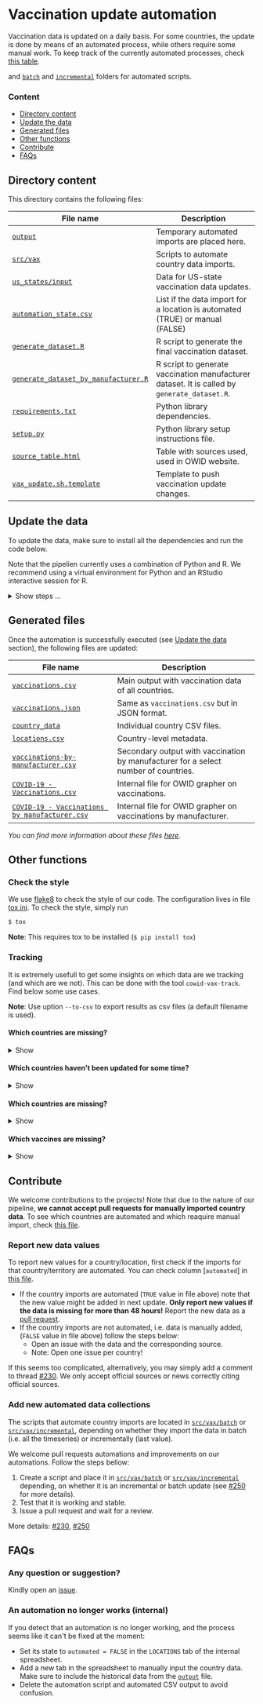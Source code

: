 # Vaccination update automation

Vaccination data is updated on a daily basis. For some countries, the update is done by means of an automated process,
while others require some manual work. To keep track of the currently automated processes, check [this
table](automation_state.csv). 

 and [`batch`](src/vax/batch) and [`incremental`](src/vax/incremental) folders for
automated scripts.

### Content
- [Directory content](#directory-content)
- [Update the data](#update-the-data)
- [Generated files](#generated-files)
- [Other functions](#other-functions)
- [Contribute](#contribute)
- [FAQs](#FAQs)

## Directory content
This directory contains the following files:


| File name      | Description |
| ----------- | ----------- |
| [`output`](output)      | Temporary automated imports are placed here.       |
| [`src/vax`](src/vax)      | Scripts to automate country data imports.       |
| [`us_states/input`](us_states/input)      | Data for US-state vaccination data updates.       |
| [`automation_state.csv`](automation_state.csv)      |     List if the data import for a location is automated (TRUE) or manual (FALSE)   |
| [`generate_dataset.R`](generate_dataset.R)      | R script to generate the final vaccination dataset.       |
| [`generate_dataset_by_manufacturer.R`](generate_dataset_by_manufacturer.R)      | R script to generate vaccination manufacturer dataset. It is called by `generate_dataset.R`.       |
| [`requirements.txt`](requirements.txt)      | Python library dependencies.       |
| [`setup.py`](setup.py)      | Python library setup instructions file.       |
| [`source_table.html`](source_table.html)      | Table with sources used, used in OWID website.       |
| [`vax_update.sh.template`](vax_update.sh.template)      | Template to push vaccination update changes.       |


## Update the data

To update the data, make sure to install all the dependencies and run the code below.

Note that the pipelien currently uses a combination of Python and R. We recommend using a virtual environment for Python
and an RStudio interactive session for R.

<details closed>
<summary>Show steps ...</summary>

### 1. Dependencies
#### 1.1 Python and R
Make sure you have a working environment with R and python 3 installed. We recommend R >= 4.0.2 and Python >= 3.7.

You can check:

```
$ python --version
```
and
```
$ R --version
```

#### 1.2 Install python requirements
In your environment (shell), run:

```
$ pip install -e .
```

#### 1.3 Install R requirements
In your R console, run:

```r
install.packages(c("data.table", "imputeTS", "lubridate", "readr", "retry", "rjson", "stringr", "tidyr", "jsonlite", "bit64"))
```

#### 1.4 Configuration file (internal)

Create a file `vax_dataset_config.json` with all required parameters:

```json
{
    "greece_api_token": "[GREECE_API_TOKEN]",
    "owid_cloud_table_post": "[OWID_CLOUD_TABLE_POST]",
    "google_credentials": "[CREDENTIALS_JSON_PATH]",
    "google_spreadsheet_vax_id": "[SHEET_ID]"
}
```

For `google`-related fields, you'll need a valid OAuth JSON credentials file, as explained in the [gsheets documentation](https://gsheets.readthedocs.io/en/stable/#quickstart).


### 2. Manual data updates

Check for new updates and manually add them in the internal spreadsheet:
- See this repo's [pull requests](https://github.com/owid/covid-19-data/pulls) and [issues](https://github.com/owid/covid-19-data/issues).
- Look for new data based on previously-used source URLs.


### 3. Automated process
Run the following script:

```
$ cowid-vax
```

By default this will do the following:
1. Run the scrips for [batch](src/vax/batch) and [incremental](src/vax/incremental) updates. It will then generate
  individual country files and save them in [`output`](output).
2. Collect manually updated data from the spreadsheet and data generated in (1). Process this data, and generate public country data in
  [`country_data`](../../../public/data/vaccinations/country_data/), as well as temporary files 
  `vaccinations.preliminary.csv` and `metadata.preliminary.csv` which are later
  required by `generate_dataset.R`.

**Note 1**: this step might crash for some countries, as the automation scripts might no longer (or temporarily) work
(e.g. due to changes in the source). Try to keep the scripts up to date.

**Note 2**: Optionally you can use positional argument `get-data` and `process-data` to only execute steps 1 or 2, 
respectively. E.g. executing `$ cowid-vax process-data` will just run step 2. For more info check 
`$ cowid-vax --help`.

**Note 3**: Use option `--parallel` to run the code using parallelisation.

**Note 4**: Use option `-c` or `--countries` to just run a few countries. E.g. `$ cowid-vax get-data norway,italy`. Only
works for `get-data` step.

### 4. Dataset generation
Make sure you've succesfully [configured your environment](#0.-dependencies), then run the following script:

```
$ Rscript generate_dataset.R
```

Running this script in an interactive environment (typically RStudio) is recommended, as it'll make the
potential debugging process much easier.


### 5. Megafile generation

This will update the complete COVID dataset, which also includes all vaccination metrics:

```
$ python ../megafile.py
```

**Note**: you can use [vax_update.sh.template](vax_update.sh.template) as an example of how to automate data updates and push them to the repo.

</details>

## Generated files
Once the automation is successfully executed (see [Update the data](#update-the-data) section), the following files are updated:

| File name      | Description |
| ----------- | ----------- |
| [`vaccinations.csv`](../../../public/data/vaccinations/vaccinations.csv)      | Main output with vaccination data of all countries.       |
| [`vaccinations.json`](../../../public/data/vaccinations/vaccinations.json)   | Same as `vaccinations.csv` but in JSON format.        |
| [`country_data`](../../../public/data/vaccinations/country_data/)   | Individual country CSV files.        |
| [`locations.csv`](../../../public/data/vaccinations/locations.csv)   | Country-level metadata.        |
| [`vaccinations-by-manufacturer.csv`](../../../public/data/vaccinations/vaccinations-by-manufacturer.csv)   | Secondary output with vaccination by manufacturer for a select number of countries.        |
| [`COVID-19 - Vaccinations.csv`](../../grapher/COVID-19%20-%20Vaccinations.csv)   | Internal file for OWID grapher on vaccinations.        |
| [`COVID-19 - Vaccinations by manufacturer.csv`](../../grapher/COVID-19%20-%20Vaccinations%20by%20manufacturer.csv)   | Internal file for OWID grapher on vaccinations by manufacturer.        |

_You can find more information about these files [here](../../../public/data/vaccinations/README.md)_.

## Other functions
### Check the style
We use [flake8](https://flake8.pycqa.org/en/latest/) to check the style of our code. The configuration lives in file 
[tox.ini](tox.ini). To check the style, simply run

```sh
$ tox
```
**Note**: This requires tox to be installed (`$ pip install tox`)

### Tracking
It is extremely usefull to get some insights on which data are we tracking (and which are we not). This can be done with
the tool `cowid-vax-track`. Find below some use cases.

**Note**: Use uption `--to-csv` to export results as csv files (a default filename is used).

#### Which countries are missing?
<details closed>
<summary>Show</summary>
Run 

```
$ cowid-vax-track countries-missing
```
Countries are given from most to least populated.
</details>

#### Which countries haven't been updated for some time?
<details closed>
<summary>Show</summary>
Get the list of countries and their last update by running:

```
$ cowid-vax-track countries-last-updated
```

Countries are given from least to most recently updated.
</details>

#### Which countries are missing?
<details closed>
<summary>Show</summary>
Get the list of countries least updated:

```
$ cowid-vax-track countries-least-updated
```

Countries are given from least to most frequently updated.
</details>

#### Which vaccines are missing?
<details closed>
<summary>Show</summary>
Get the list of countries with missing vaccines:

```
$ cowid-vax-track vaccines-missing
```

Countries are given from the one with the least to the one with he most number of untracked vaccines.
</details>


## Contribute
We welcome contributions to the projects! Note that due to the nature of our pipeline, **we cannot accept pull requests
for manually imported country data**. To see which countries are automated and which reaquire manual import, check
[this file](automation_state.csv).


### Report new data values
To report new values for a country/location, first check if the imports for that country/territory are automated. You
can check column [`automated`] in [this file](automation_state.csv).

- If the country imports are automated (`TRUE` value in file above) note that the new value might be added in next
  update. **Only report new values if the data is missing for more than 48 hours!** Report the new data as a [pull request](https://github.com/owid/covid-19-data/compare).
- If the country imports are not automated, i.e. data is manually added, (`FALSE` value in file above) follow the steps
  below:
  - Open an issue with the data and the corresponding source. 
  - Note: Open one issue per country! 
  
If this seems too complicated, alternatively, you may simply add a comment to thread
[#230](https://github.com/owid/covid-19-data/issues/230). We only accept official sources or news correctly citing
official sources.
### Add new automated data collections
The scripts that automate country imports are located in [`src/vax/batch`](src/vax/batch) or
[`src/vax/incremental`](src/vax/incremental), depending on whether they import the data in batch (i.e. all the
timeseries) or incrementally (last value).

We welcome pull requests automations and improvements on our automations. Follow the steps bellow:

1. Create a script and place it in [`src/vax/batch`](src/vax/batch) or
[`src/vax/incremental`](src/vax/incremental) depending, on whether it is an incremental or batch update (see [#250](https://github.com/owid/covid-19-data/issues/250)
for more details).
2. Test that it is working and stable.
3. Issue a pull request and wait for a review.



More details: [#230](https://github.com/owid/covid-19-data/issues/230), [#250](https://github.com/owid/covid-19-data/issues/250)
## FAQs

### Any question or suggestion?
Kindly open an [issue](https://github.com/owid/covid-19-data/issues/new).

### An automation no longer works (internal)
If you detect that an automation is no longer working, and the process seems like it can't be fixed at the moment:
- Set its state to `automated = FALSE` in the `LOCATIONS` tab of the internal spreadsheet.
- Add a new tab in the spreadsheet to manually input the country data. Make sure to include the historical data from the [`output`](output) file.
- Delete the automation script and automated CSV output to avoid confusion.
